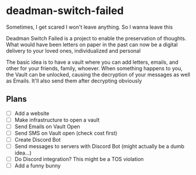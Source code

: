 # deadman-switch-failed

Sometimes, I get scared I won't leave anything. So I wanna leave this

Deadman Switch Failed is a project to enable the preservation of thoughts. What would have been letters on paper in the past can now be a digital delivery to your loved ones, individualized and personal

The basic idea is to have a vault where you can add letters, emails, and other for your friends, family, whoever. When something happens to you, the Vault can be unlocked, causing the decryption of your messages as well as Emails. It'll also send them after decrypting obviously

## Plans
- [ ] Add a website
- [ ] Make infrastructure to open a vault
- [ ] Send Emails on Vault Open
- [ ] Send SMS on Vault open (check cost first)
- [ ] Create Discord Bot
- [ ] Send messages to servers with Discord Bot (might actually be a dumb idea...)
- [ ] Do Discord integration? This might be a TOS violation
- [ ] Add a funny bunny
